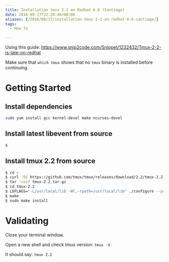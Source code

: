 ```yaml
---
title: Installation tmux 2.2 on Redhat 6.6 (Santiago)
date: 2016-08-17T22:28:48+00:00
aliases: [/2016/08/17/installation-tmux-2-2-on-redhat-6-6-santiago/]
tags:
  - How To

---
```

Using this guide: <https://www.snip2code.com/Snippet/1232432/Tmux-2-2-is-late-on-redhat>

Make sure that `which tmux` shows that no `tmux` binary is installed before continuing.

# Getting Started

## Install dependencies
```bash
sudo yum install gcc kernel-devel make ncurses-devel
```
## Install latest libevent from source
```bash
$ 
```  

## Install tmux 2.2 from source
```bash
$ cd ~
$ curl -OL https://github.com/tmux/tmux/releases/download/2.2/tmux-2.2.tar.gz
$ tar -xvzf tmux-2.2.tar.gz
$ cd tmux-2.2
$ LDFLAGS="-L/usr/local/lib -Wl,-rpath=/usr/local/lib" ./configure --prefix=/usr/local
$ make
$ sudo make install
```  

# Validating

Close your terminal window.

Open a new shell and check tmux version: `tmux -V`

It should say: `tmux 2.2`
